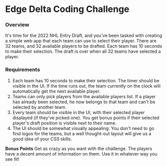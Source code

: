 # Edge Delta Coding Challenge

### Overview

It's time for the 2022 NHL Entry Draft, and you've been tasked with creating a simple web app that each team can use to select their player. There are 32 teams, and 32 available players to be drafted. Each team has 10 seconds to make their selection. The draft is over when all 32 teams have selected a player.

### Requirements

1. Each team has 10 seconds to make their selection. The timer should be visible in the UI. If the time runs out, the team currently on the clock will automatically get the next available player.
2. Teams can only pick players from the available players list. If a player has already been selected, he now belongs to that team and can't be selected by another team.
3. Every team should be visible in the UI, with their selected player displayed (if they've picked one). You get bonus points if their selected player's draft position is visible next to their name.
4. The UI should be somewhat visually appealing. You don't need to go find logos for the teams, but a well thought-out layout will give us a good idea of your CSS skills.

**Bonus Points**
Get as crazy as you want with the challenge. The players have a decent amount of information on them. Use it in whatever way you see fit!

